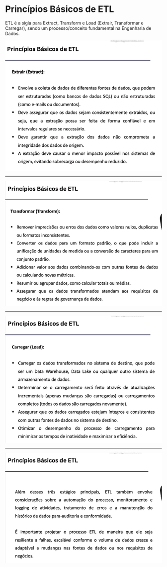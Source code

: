 # Princípios Básicos de ETL

ETL é a sigla para Extract, Transform e Load (Extrair, Transformar e Carregar), sendo um processo/conceito fundamental na Engenharia de Dados.

![Princípios de ETL](../images/image1.png 'Princípios de ETL')

---

![Princípios de ETL](../images/image2.png 'Princípios de ETL')

---

![Princípios de ETL](../images/image3.png 'Princípios de ETL')

---

![Princípios de ETL](../images/image4.png 'Princípios de ETL')
